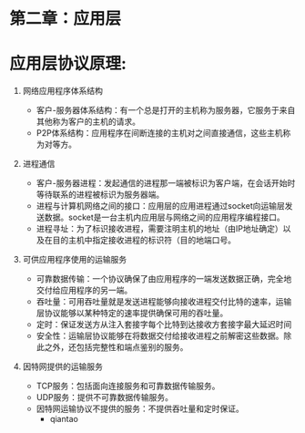 # 第二章：应用层

# 应用层协议原理:

1. 网络应用程序体系结构

    * 客户-服务器体系结构：有一个总是打开的主机称为服务器，它服务于来自其他称为客户的主机的请求。
    * P2P体系结构：应用程序在间断连接的主机对之间直接通信，这些主机称为对等方。

2. 进程通信

    * 客户-服务器进程：发起通信的进程那一端被标识为客户端，在会话开始时等待联系的进程被标识为服务器端。
    * 进程与计算机网络之间的接口：应用层的应用进程通过socket向运输层发送数据。socket是一台主机内应用层与网络之间的应用程序编程接口。
    * 进程寻址：为了标识接收进程，需要注明主机的地址（由IP地址确定）以及在目的主机中指定接收进程的标识符（目的地端口号。

3. 可供应用程序使用的运输服务

    * 可靠数据传输：一个协议确保了由应用程序的一端发送数据正确，完全地交付给应用程序的另一端。
    * 吞吐量：可用吞吐量就是发送进程能够向接收进程交付比特的速率，运输层协议能够以某种特定的速率提供确保可用的吞吐量。
    * 定时：保证发送方从注入套接字每个比特到达接收方套接字最大延迟时间
    * 安全性：运输层协议能够在将数据交付给接收进程之前解密这些数据。除此之外，还包括完整性和端点鉴别的服务。

4. 因特网提供的运输服务
    * TCP服务：包括面向连接服务和可靠数据传输服务。
    * UDP服务：提供不可靠数据传输服务。
    * 因特网运输协议不提供的服务：不提供吞吐量和定时保证。
        * qiantao
